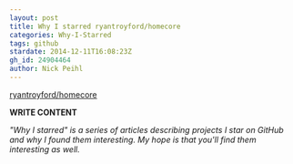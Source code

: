 ```yaml
---
layout: post
title: Why I starred ryantroyford/homecore
categories: Why-I-Starred
tags: github
stardate: 2014-12-11T16:08:23Z
gh_id: 24904464
author: Nick Peihl
---
```


[ryantroyford/homecore](star.repo.html_url)

**WRITE CONTENT**

*"Why I starred" is a series of articles describing projects I star on GitHub and why I found them interesting. My hope is that you'll find them interesting as well.*

